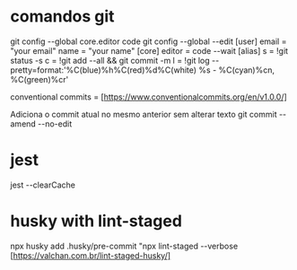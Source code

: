 # comandos git 
git config --global core.editor code
git config --global --edit
[user]
	email = "your email"
	name = "your name"
[core]
	editor = code --wait
[alias]
	s = !git status -s
	c = !git add --all && git commit -m
	l = !git log --pretty=format:'%C(blue)%h%C(red)%d%C(white) %s - %C(cyan)%cn, %C(green)%cr'

conventional commits = [https://www.conventionalcommits.org/en/v1.0.0/]

Adiciona o commit atual no mesmo anterior sem alterar texto
git commit --amend --no-edit

# jest
jest --clearCache

# husky with lint-staged
npx husky add .husky/pre-commit "npx lint-staged --verbose
[https://valchan.com.br/lint-staged-husky/]
